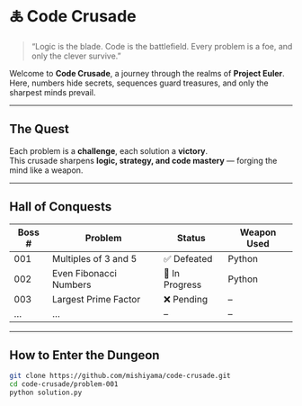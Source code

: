 # 🜏 Code Crusade

> “Logic is the blade. Code is the battlefield. Every problem is a foe, and only the clever survive.”

Welcome to **Code Crusade**, a journey through the realms of **Project Euler**.  
Here, numbers hide secrets, sequences guard treasures, and only the sharpest minds prevail.  

---

##  The Quest

Each problem is a **challenge**, each solution a **victory**.  
This crusade sharpens **logic, strategy, and code mastery** — forging the mind like a weapon.  

---

## Hall of Conquests

| Boss # | Problem | Status | Weapon Used |
|--------|---------|--------|-------------|
| 001    | Multiples of 3 and 5 | ✅ Defeated | Python |
| 002    | Even Fibonacci Numbers | 🔄 In Progress | Python |
| 003    | Largest Prime Factor | ❌ Pending | – |
| …      | …                     | –      | – |

---

##  How to Enter the Dungeon

```bash
git clone https://github.com/mishiyama/code-crusade.git
cd code-crusade/problem-001
python solution.py
